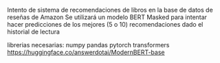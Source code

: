 Intento de sistema de recomendaciones de libros en la base de datos de reseñas de Amazon
Se utilizará un modelo BERT Masked para intentar hacer predicciones de los mejores (5 o 10) recomendaciones dado el historial de lectura

librerias necesarias:
numpy
pandas
pytorch
transformers  https://huggingface.co/answerdotai/ModernBERT-base
